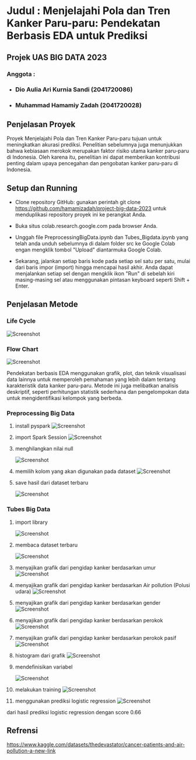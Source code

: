 # Judul     : Menjelajahi Pola dan Tren Kanker Paru-paru: Pendekatan Berbasis EDA untuk Prediksi

## Projek UAS BIG DATA 2023
### Anggota   : 

-  ### Dio Aulia Ari Kurnia Sandi (2041720086)
-  ### Muhammad Hamamiy Zadah     (2041720028)

## Penjelasan Proyek

Proyek  Menjelajahi Pola dan Tren Kanker Paru-paru tujuan untuk meningkatkan akurasi prediksi. Penelitian sebelumnya juga menunjukkan bahwa kebiasaan merokok merupakan faktor risiko utama kanker paru-paru di Indonesia. Oleh karena itu, penelitian ini dapat memberikan kontribusi penting dalam upaya pencegahan dan pengobatan kanker paru-paru di Indonesia.


## Setup dan Running
- Clone repository GitHub: gunakan perintah git clone https://github.com/hamamizadah/project-big-data-2023 untuk menduplikasi repository proyek ini ke perangkat Anda.

- Buka situs colab.research.google.com pada browser Anda.

- Unggah file PreprocessingBigData.ipynb dan Tubes_Bigdata.ipynb yang telah anda unduh sebelumnya di dalam folder src ke Google Colab engan mengklik tombol "Upload" diantarmuka Google Colab.

- Sekarang, jalankan setiap baris kode pada setiap sel satu per satu, mulai dari baris impor (import) hingga mencapai hasil akhir. Anda dapat menjalankan setiap sel dengan mengklik ikon "Run" di sebelah kiri masing-masing sel atau menggunakan pintasan keyboard seperti Shift + Enter.


## Penjelasan Metode

### Life Cycle
![Screenshot ](img/flowchart/lifecycle.png)

### Flow Chart
![Screenshot ](img/flowchart/flowchart.png)

Pendekatan berbasis EDA menggunakan grafik, plot, dan teknik visualisasi data lainnya untuk memperoleh pemahaman yang lebih dalam tentang karakteristik data kanker paru-paru. Metode ini juga melibatkan analisis deskriptif, seperti perhitungan statistik sederhana dan pengelompokan data untuk mengidentifikasi kelompok yang berbeda.


### Preprocessing Big Data
1. install pyspark
![Screenshot ](img/preprocessingBigData/01.png)

2. import Spark Session
![Screenshot ](img/preprocessingBigData/02.importSparkSession.png)

3. menghilangkan nilai null

    ![Screenshot ](img/preprocessingBigData/03.menghilangkan_Nilai_null.png)

4. memilih kolom yang akan digunakan pada dataset
![Screenshot ](img/preprocessingBigData/04.memilih_Kolom_yang_ingin_digunakan_pada_dataset.png)

5. save hasil dari dataset terbaru

    ![Screenshot ](img/preprocessingBigData/05.save_hasil_dari_dataset_terbaru.png)


### Tubes Big Data
1. import library 

    ![Screenshot ](img/tubes_bigdata/1.import_library.png)

2. membaca dataset terbaru

    ![Screenshot ](img/tubes_bigdata/2.membaca_dataset_terbaru.png)

3. menyajikan grafik dari pengidap kanker berdasarkan umur
![Screenshot ](img/tubes_bigdata/3.menyajikan_grafik_dari_pengidap_kanker_berdasarkan_umur.png)

4. menyajikan grafik dari pengidap kanker berdasarkan Air pollution (Polusi udara)
![Screenshot ](img/tubes_bigdata/4.menyajikan_grafik_dari_pengidap_kanker_berdasarka_AirPollution_(Polusi_udara).png)

5. menyajikan grafik dari pengidap kanker berdasarkan gender
![Screenshot ](img/tubes_bigdata/5.menyajikan-grafik-dari-pengidap-kanker-berdasarkan-gender.png)

6. menyajikan grafik dari pengidap kanker berdasarkan perokok
![Screenshot ](img/tubes_bigdata/6.menyajikan-grafik-dari-pengidap-kanker-berdasarkan-perokok.png)

7. menyajikan grafik dari pengidap kanker berdasarkan perokok pasif
![Screenshot ](img/tubes_bigdata/7.menyajikan-grafik-dari-pengidap-kanker-berdasarkan-perokok-pasif.png)

8. histogram dari grafik 
![Screenshot ](img/tubes_bigdata/8.histogram-dari-grafik.png)

9. mendefinisikan variabel 

    ![Screenshot ](img/tubes_bigdata/9.mendefinisikan-variabel.png)

10. melakukan training
![Screenshot ](img/tubes_bigdata/10.melakukan-training.png)

11. menggunakan prediksi logistic regression
![Screenshot ](img/tubes_bigdata/11.menggunakan-prediksi-logistic-regression.png)

dari hasil prediksi logistic regression dengan score 0.66

## Refrensi
https://www.kaggle.com/datasets/thedevastator/cancer-patients-and-air-pollution-a-new-link


